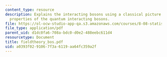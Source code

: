 ```yaml
---
content_type: resource
description: Explains the interacting bosons using a classical picture and low energy
  properties of the quantum interacting bosons.
file: https://ol-ocw-studio-app-qa.s3.amazonaws.com/courses/8-08-statistical-physics-ii-spring-2005/a0393f0291067f3a6119aa64fc359a2f_fieldtheory_bos.pdf
file_type: application/pdf
parent_uid: d1dc0fa6-708a-bdc0-d0e2-488eebc611d4
resourcetype: Document
title: fieldtheory_bos.pdf
uid: a0393f02-9106-7f3a-6119-aa64fc359a2f
---
```

